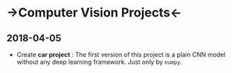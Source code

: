 # ->Computer Vision Projects<-

## 2018-04-05 <br>
* Create **car project** : The first version of this project is a plain CNN model without any deep learning framework. Just only by `numpy`.

